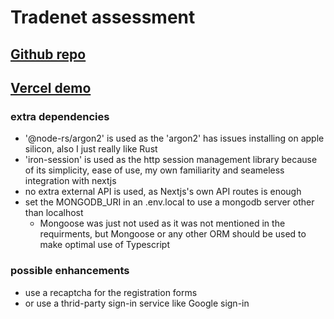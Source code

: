 # Tradenet assessment

## [Github repo](https://github.com/majudhu/tradenet-assessment)

## [Vercel demo](https://tradenet-assessment.vercel.app)

### extra dependencies

- '@node-rs/argon2' is used as the 'argon2' has issues installing on apple silicon, also I just really like Rust
- 'iron-session' is used as the http session management library because of its simplicity, ease of use, my own familiarity and seameless integration with nextjs
- no extra external API is used, as Nextjs's own API routes is enough
- set the MONGODB_URI in an .env.local to use a mongodb server other than localhost
  - Mongoose was just not used as it was not mentioned in the requirments, but Mongoose or any other ORM should be used to make optimal use of Typescript

### possible enhancements

- use a recaptcha for the registration forms
- or use a thrid-party sign-in service like Google sign-in
